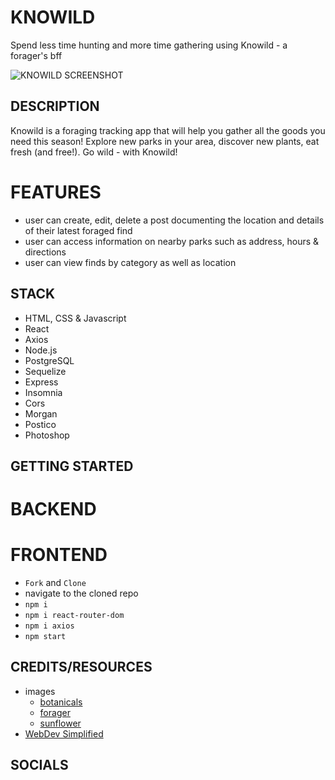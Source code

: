 # KNOWILD
Spend less time hunting and more time gathering using Knowild - a forager's bff <br>

![KNOWILD SCREENSHOT](https://i.imgur.com/0EHzsph.png)

## DESCRIPTION
Knowild is a foraging tracking app that will help you gather all the goods you need this season!
Explore new parks in your area, discover new plants, eat fresh (and free!). 
Go wild - with Knowild!

# FEATURES

- user can create, edit, delete a post documenting the location and details of their latest foraged find
- user can access information on nearby parks such as address, hours & directions
- user can view finds by category as well as location

## STACK

- HTML, CSS & Javascript
- React
- Axios
- Node.js
- PostgreSQL
- Sequelize
- Express
- Insomnia
- Cors
- Morgan
- Postico
- Photoshop


## GETTING STARTED

#  BACKEND

#  FRONTEND
- `Fork` and `Clone`
-  navigate to the cloned repo
- `npm i`
- `npm i react-router-dom`
- `npm i axios`
- `npm start`

## CREDITS/RESOURCES
- images
    - [botanicals](https://www.ostaravermouth.com/)
    - [forager](https://www.etsy.com/listing/818318922/mushroom-forager-art-foraging-poster)
    - [sunflower](https://www.istockphoto.com/vector/sketch-floral-decorative-set-sunflower-drawings-black-and-white-with-line-art-gm1258043981-368884157)
- [WebDev Simplified](https://courses.webdevsimplified.com/)

## SOCIALS